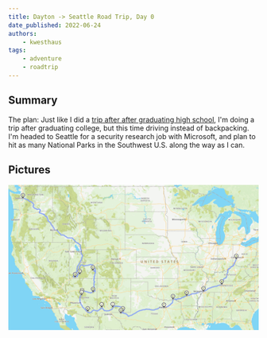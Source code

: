 ```yaml
---
title: Dayton -> Seattle Road Trip, Day 0
date_published: 2022-06-24
authors:
    - kwesthaus
tags:
    - adventure
    - roadtrip
---
```


## Summary

The plan: Just like I did a [trip after after graduating high school](https://www.trailjournals.com/adventurousreflection), I'm doing a trip after graduating college, but this time driving instead of backpacking. I'm headed to Seattle for a security research job with Microsoft, and plan to hit as many National Parks in the Southwest U.S. along the way as I can.


## Pictures

![Map of general route: Ohio, Kentucky, Tennessee, A…Mexico, Arizona, Utah, Idaho, Oregon, Washington](/public/images/dayton-seattle-road-trip-day-00/2022-06-29T13:10:32-04:00.png)



